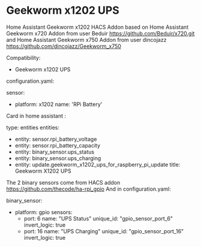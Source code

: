 # Geekworm x1202 UPS
Home Assistant Geekworm x1202 HACS Addon based on Home Assistant Geekworm x720 Addon from user Beduir https://github.com/Beduir/x720.git and Home Assistant Geekworm x750 Addon from user dincojazz https://github.com/dincojazz/Geekworm_x750

Сompatibility:
   - Geekworm x1202 UPS

configuration.yaml:

sensor:
   - platform: x1202
   name: 'RPi Battery'

Card in home assistant :

type: entities
entities:
   - entity: sensor.rpi_battery_voltage
   - entity: sensor.rpi_battery_capacity
   - entity: binary_sensor.ups_status
   - entity: binary_sensor.ups_charging
   - entity: update.geekworm_x1202_ups_for_raspberry_pi_update
title: Geekworm X1202 UPS

The 2 binary sensors come from HACS addon https://github.com/thecode/ha-rpi_gpio
And in configuration.yaml:

binary_sensor:
   - platform: gpio
      sensors:
      - port: 6
      name: "UPS Status"
      unique_id: "gpio_sensor_port_6"
      invert_logic: true
      - port: 16
      name: "UPS Charging"
      unique_id: "gpio_sensor_port_16"
      invert_logic: true

